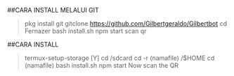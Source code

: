 ##CARA INSTALL MELALUI GIT

> pkg install git
> gitclone https://github.com/Gilbertgeraldo/Gilbertbot
> cd Fernazer
> bash install.sh
> npm start
> scan qr

##CARA INSTALL

> termux-setup-storage [Y]
> cd /sdcard
> cd -r (namafile) /$HOME
> cd (namafile) 
> bash install.sh 
> npm start
> Now scan the QR
